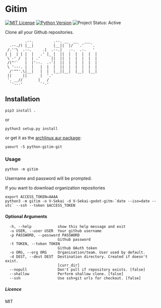 # Gitim

[![MIT License][License Image]][License]
[![Python Version][Python Image]][Python]
![Project Status: Active][Project Status Image]

Clone all your Github repositories.


             .--.         .--. __  __   ___
      .--./) |__|         |__||  |/  `.'   `.
     /.''\  .--.     .|  .--.|   .-.  .-.   '
    | |  | | |  |   .' |_ |  ||  |  |  |  |  |
     \`-' /  |  | .'     ||  ||  |  |  |  |  |
     /("'`   |  |'--.  .-'|  ||  |  |  |  |  |
     \ '---. |  |   |  |  |  ||  |  |  |  |  |
      /'""'.\|__|   |  |  |__||__|  |__|  |__|
     ||     ||      |  '.'
     '. __//       |   /
      `'---'        `'-'

## Installation

```
pip3 install . 
```
or
```
python3 setup.py install
```
or get it as the [archlinux aur package](https://aur.archlinux.org/packages/python-gitim-git/):

```
yaourt -S python-gitim-git
```

### Usage

```
python -m gitim
```

Username and password will be prompted.

If you want to download organization repositories

```
export ACCESS_TOKEN=AAAA
python3 -m gitim -o V-Sekai -d V-Sekai-godot-gitm-`date --iso=date --utc` --ssh --token $ACCESS_TOKEN
```

#### Optional Arguments

```
  -h, --help            show this help message and exit
  -u USER, --user USER  Your github username
  -p PASSWORD, --password PASSWORD
                        Github password
  -t TOKEN, --token TOKEN
                        Github OAuth token
  -o ORG, --org ORG     Organisation/team. User used by default.
  -d DEST, --dest DEST  Destination directory. Created if doesn't exist.
                        [curr_dir]
  --nopull              Don't pull if repository exists. [false]
  --shallow             Perform shallow clone. [false]
  --ssh                 Use ssh+git urls for checkout. [false]
```

##### Licence
MIT

[License Image]: https://img.shields.io/badge/license-MIT-brightgreen.svg "MIT License"
[License]: https://github.com/muhasturk/gitim/blob/master/LICENSE "MIT License"

[Python Image]: https://img.shields.io/badge/python-3.5-blue.svg "Python Version: 3.5"
[Python]: https://docs.python.org/3.5/whatsnew/changelog.html#python-3-5-0-final "Python 3.5 Changelog" 

[Project Status Image]: https://img.shields.io/badge/project-active-green.svg "Project Status: Active"

